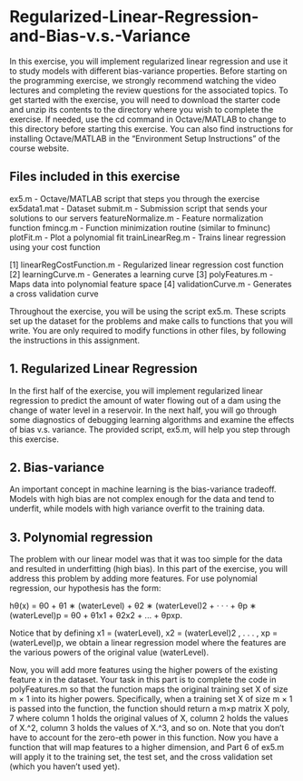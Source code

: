 # Regularized-Linear-Regression-and-Bias-v.s.-Variance

In this exercise, you will implement regularized linear regression and use it to study models with different bias-variance properties. Before starting on the programming exercise, we strongly recommend watching the video lectures and completing the review questions for the associated topics. To get started with the exercise, you will need to download the starter code and unzip its contents to the directory where you wish to complete the exercise. If needed, use the cd command in Octave/MATLAB to change to this directory before starting this exercise. You can also find instructions for installing Octave/MATLAB in the “Environment Setup Instructions” of the course website. 

## Files included in this exercise

ex5.m - Octave/MATLAB script that steps you through the exercise
ex5data1.mat - Dataset
submit.m - Submission script that sends your solutions to our servers
featureNormalize.m - Feature normalization function
fmincg.m - Function minimization routine (similar to fminunc)
plotFit.m - Plot a polynomial fit
trainLinearReg.m - Trains linear regression using your cost function

[1] linearRegCostFunction.m - Regularized linear regression cost function
[2] learningCurve.m - Generates a learning curve
[3] polyFeatures.m - Maps data into polynomial feature space
[4] validationCurve.m - Generates a cross validation curve

Throughout the exercise, you will be using the script ex5.m. These scripts
set up the dataset for the problems and make calls to functions that you will
write. You are only required to modify functions in other files, by following
the instructions in this assignment.

## 1. Regularized Linear Regression
In the first half of the exercise, you will implement regularized linear regression to predict the amount of water flowing out of a dam using the change of water level in a reservoir. In the next half, you will go through some diagnostics of debugging learning algorithms and examine the effects of bias v.s. variance. The provided script, ex5.m, will help you step through this exercise.

## 2. Bias-variance
An important concept in machine learning is the bias-variance tradeoff. Models with high bias are not complex enough for the data and tend to underfit, while models with high variance overfit to the training data.

## 3. Polynomial regression
The problem with our linear model was that it was too simple for the data
and resulted in underfitting (high bias). In this part of the exercise, you will
address this problem by adding more features.
For use polynomial regression, our hypothesis has the form:

hθ(x) = θ0 + θ1 ∗ (waterLevel) + θ2 ∗ (waterLevel)2 + · · · + θp ∗ (waterLevel)p
= θ0 + θ1x1 + θ2x2 + ... + θpxp.

Notice that by defining x1 = (waterLevel), x2 = (waterLevel)2
, . . . , xp = (waterLevel)p, we obtain a linear regression model where the features are the
various powers of the original value (waterLevel).

Now, you will add more features using the higher powers of the existing
feature x in the dataset. Your task in this part is to complete the code in
polyFeatures.m so that the function maps the original training set X of size
m × 1 into its higher powers. Specifically, when a training set X of size m × 1
is passed into the function, the function should return a m×p matrix X poly,
7
where column 1 holds the original values of X, column 2 holds the values of
X.^2, column 3 holds the values of X.^3, and so on. Note that you don’t
have to account for the zero-eth power in this function.
Now you have a function that will map features to a higher dimension,
and Part 6 of ex5.m will apply it to the training set, the test set, and the
cross validation set (which you haven’t used yet).
